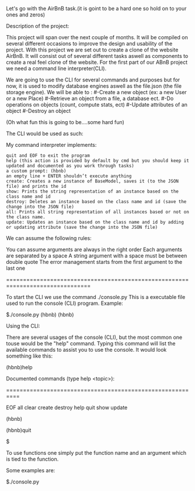 Let's go with the AirBnB task.(it is goint to be a hard one so hold on to your ones and zeros)

Description of the project:

This project will span over the next couple of months. It will be compiled on several different occasions to improve the design and usability of the project.
With this project we are set out to create a clone of the website AirBnB.
It will consist out of several different tasks aswell as components to create a real feel clone of the website. For the first part of our ABnB project we need a command line interpreter(CLI).

We are going to use the CLI for several commands and purposes but for now, it is used to modify database engines aswell as the file.json (the file storage engine).
We will be able to :
#-Create a new object (ex: a new User or a new Place)
#-Retrieve an object from a file, a database ect.
#-Do operations on objects (count, compute stats, ect)
#-Update attributes of an object
#-Destroy an object

(Oh what fun this is going to be....some hard fun)

The CLI would be used as such:

My command interpreter implements:

	quit and EOF to exit the program
	help (this action is provided by default by cmd but you should keep it updated and documented as you work through tasks)
	a custom prompt: (hbnb)
	an empty line + ENTER shouldn’t execute anything
	create: Creates a new instance of BaseModel, saves it (to the JSON file) and prints the id
	show: Prints the string representation of an instance based on the class name and id
	destroy: Deletes an instance based on the class name and id (save the change into the JSON file)
	all: Prints all string representation of all instances based or not on the class name.
	update: Updates an instance based on the class name and id by adding or updating attribute (save the change into the JSON file)

We can assume the following rules:

You can assume arguments are always in the right order
Each arguments are separated by a space
A string argument with a space must be between double quote
The error management starts from the first argument to the last one

===============================================================================

To start the CLI we use the command ./console.py
This is a executable file used to run the console (CLI) program.
Example:

$./console.py
(hbnb)
(hbnb)

Using the CLI:

There are several usages of the console (CLI), but the most common one touse would be the "help" command.
Typing this command will list the available commands to assist you to use the console.
It would look something like this:

(hbnb)help

Documented commands (type help \<topic\>):

==========================================================

EOF  all  clear  create  destroy  help  quit  show  update

(hbnb)

(hbnb)quit

$

To use functions one simply put the function name and an argument which is tied to the function.

Some examples are:

$./console.py


